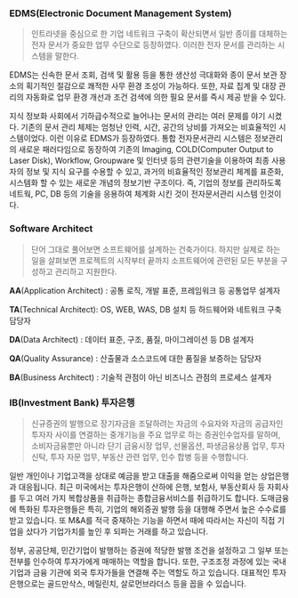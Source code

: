 ### EDMS(Electronic Document Management System)

> 인트라넷을 중심으로 한 기업 네트워크 구축이 확산되면서 일반 종이를 대체하는 전자 문서가 중요한 업무 수단으로 등장하였다. 이러한 전자 문서를 관리하는 시스템을 말한다.

EDMS는 신속한 문서 조회, 검색 및 활용 등을 통한 생산성 극대화와 종이 문서 보관 장소의 획기적인 절감으로 쾌적한 사무 환경 조성이 가능하다. 또한, 자료 집계 및 대장 관리의 자동화로 업무 환경 개선과 조건 검색에 의한 필요 문서를 즉시 제공 받을 수 있다.

지식 정보화 사회에서 기하급수적으로 늘어나는 문서의 관리는 여러 문제를 야기 시켰다. 기존의 문서 관리 체제는 엄청난 인력, 시간, 공간의 낭비를 가져오는 비효율적인 시스템이었다. 이런 이유로 EDMS가 등장하였다. 통합 전자문서관리 시스템은 정보관리의 새로운 패러다임으로 동장하여 기존의 Imaging, COLD(Computer Output to Laser Disk), Workflow, Groupware 및 인터넷 등의 관련기술을 이용하여 최종 사용자의 정보 및 지식 요구를 수용할 수 있고, 과거의 비효율적인 정보관리 체계를 표준화, 시스템화 할 수 있는 새로운 개념의 정보기반 구조이다. 즉, 기업의 정보를 관리하도록 네트웍, PC, DB 등의 기술을 응용하여 체계화 시킨 것이 전자문서관리 시스템 인것이다.





### Software Architect

> 단어 그대로 풀어보면 소프트웨어를 설계하는 건축가이다. 하지만 실제로 하는 일을 살펴보면 프로젝트의 시작부터 끝까지 소프트웨어에 관련된 모든 부분을 구성하고 관리하고 지원한다.



**AA**(Application Architect) : 공통 로직, 개발 표준, 프레임워크 등 공통업무 설계자

**TA**(Technical Architect): OS, WEB, WAS, DB 설치 등 하드웨어와 네트워크 구축 담당자

**DA**(Data Architect) : 데이터 표준, 구조, 품질, 마이그레이션 등 DB 설계자

**QA**(Quality Assurance) : 산출물과 소스코드에 대한 품질을 보증하는 담당자

**BA**(Business Architect) : 기술적 관점이 아닌 비즈니스 관점의 프로세스 설계자



### IB(Investment Bank) 투자은행

>  신규증권의 발행으로 장기자금을 조달하려는 자금의 수요자와 자금의 공급자인 투자자 사이를 연결하는 중개기능을 주요 업무로 하는 증권인수업자를 말하며, 소비자금융뿐만 아니라 단기 금융시장 업무, 선물옵션, 파생금융상품 업무, 투자 신탁, 투자 자문 업무, 부동산 관련 업무, 인수 합병 등을 수행합니다.

일반 개인이나 기업고객을 상대로 예금을 받고 대출을 해줌으로써 이익을 얻는 상업은행과 대응됩니다. 최근 미국에서는 투자은행이 산하에 은행, 보험사, 부동산회사 등 자회사를 두고 여러 가지 복합상품을 취급하는 종합금융서비스를 취급하기도 합니다. 도매금융에 특화된 투자은행들은 특히, 기업의 해외증권 발행 등을 대행해 주면서 높은 수수료를 받고 있습니다. 또 M&A를 적극 중재하는 기능을 하면서 때에 따라서는 자신이 직접 기업을 샀다가 기업가치를 높인 후 되파는 거래를 하고 있습니다.

정부, 공공단체, 민간기업이 발행하는 증권에 적당한 발행 조건을 설정하고 그 일부 또는 전부를 인수하여 투자가에게 매매하는 역할을 합니다. 또한, 구조조정 과정에 있는 국내 기업과 금융 기관에 외국 투자가들을 연결해 주는 역할도 하고 있습니다. 대표적인 투자은행으로는 골드만삭스, 메릴린치, 살로먼브라더스 등을 꼽을 수 있습니다.
